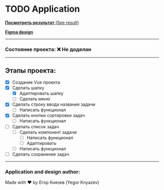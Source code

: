 # **TODO Application** #

[**Посмотреть результат** (See result)]()

[**Figma design**](https://www.figma.com/file/SASwdhletc5IMkuyhlkJtH/TODOApplication?node-id=0%3A1)

----------
### **Состояние проекта:** :x: Не доделан
----------
## Этапы проекта:
- [X] Создание Vue проекта
- [X] Сделать шапку
    - [X] Адаптировать шапку
    - [ ] Сделать меню
- [X] Сделать строку ввода названия задачи
    - [ ] Написать функционал
- [X] Сделать кнопки сортировки задач
    - [ ] Написать функционал
- [ ] Сделать список задач
    - [ ] Сделать компонент задачи
        - [ ] Написать функционал
        - [ ] Адаптировать
    - [ ] Написать функционал
- [ ] Сделать сохранение задач
----------
### **Application and design author:**
Made with :heart: by Егор Князев (Yegor Knyazev)
